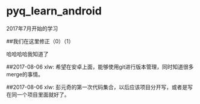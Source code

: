 # pyq_learn_android
2017年7月开始的学习

##我们在这里修正（0）（1）

哈哈哈哈我知道了

##2017-08-06
xlw: 希望在安卓上面，能够使用git进行版本管理，同时知道很多merge的事情。

##2017-08-06
xlw: 彭元奇的第一次代码集合，以后应该项目分开写，或者是写在同一个项目里面就好了。
